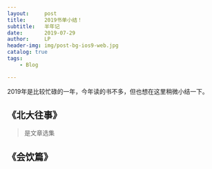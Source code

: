 ```yaml
---
layout:     post
title:      2019书单小结！ 
subtitle:   半年记
date:       2019-07-29
author:     LP
header-img: img/post-bg-ios9-web.jpg
catalog: true
tags:
    - Blog

---
```


2019年是比较忙碌的一年，今年读的书不多，但也想在这里稍微小结一下。
## 《北大往事》
>是文章选集
## 《会饮篇》

